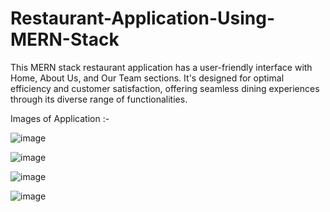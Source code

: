 
# Restaurant-Application-Using-MERN-Stack
This MERN stack restaurant application has a user-friendly interface with Home, About Us, and Our Team sections. It's designed for optimal efficiency and customer satisfaction, offering seamless dining experiences through its diverse range of functionalities.


Images of Application :-

![image](https://github.com/chaitanyakulkarni2k2/Restaurant-Application-Using-MERN-Stack/assets/108442884/434f3006-237f-4196-b5b6-dd0fa87920d7)









![image](https://github.com/chaitanyakulkarni2k2/Restaurant-Application-Using-MERN-Stack/assets/108442884/ae3a3c4a-5a25-4597-96c8-514e7ca14523)









![image](https://github.com/chaitanyakulkarni2k2/Restaurant-Application-Using-MERN-Stack/assets/108442884/a2642778-f513-4b16-920a-494202b81493)









![image](https://github.com/chaitanyakulkarni2k2/Restaurant-Application-Using-MERN-Stack/assets/108442884/282d8e51-0709-42b4-8308-471a8c30dee6)
